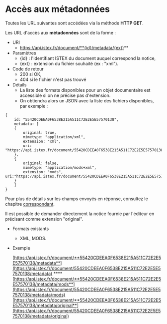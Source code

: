 # Accès aux métadonnées

Toutes les URL suivantes sont accédées via la méthode **HTTP GET**.

Les URL d'accès aux **métadonnées** sont de la forme :

* URI
  * https://api.istex.fr/document/**{id}/metadata/{ext}**
* Paramètres
  * {id} : l'identifiant ISTEX du document auquel correspond la notice,
  * {ext} : extension du fichier souhaité \(ex : "xml"\).
* Code de retour
  * 200 si OK,
  * 404 si le fichier n'est pas trouvé
* Détails
  * La liste des formats disponibles pour un objet documentaire est accessible si on ne précise pas d'extension.
  * On obtiendra alors un JSON avec la liste des fichiers disponibles, par exemple :

```text
{
    id: "55420CDEEA0F6538E215A511C72E2E5E57570138",
    metadata: [
    {
        original: true,
        mimetype: "application/xml",
        extension: "xml",
        uri: "https://api.istex.fr/document/55420CDEEA0F6538E215A511C72E2E5E57570138/metadata/xml"
    },
    {
        original: false,
        mimetype: "application/mods+xml",
        extension: "mods",
uri:"https://api.istex.fr/document/55420CDEEA0F6538E215A511C72E2E5E57570138/metadata/mods"
    }
    ]
}
```

 Pour plus de détails sur les champs envoyés en réponse, consultez le chapitre [correspondant](../fields/files.md).

Il est possible de demander directement la notice fournie par l'éditeur en précisant comme extension "original".

* Formats existants
  * XML, MODS.
* Exemple

  [https://api.istex.fr/document/**55420CDEEA0F6538E215A511C72E2E5E57570138/metadata**](https://api.istex.fr/document/55420CDEEA0F6538E215A511C72E2E5E57570138/metadata) ****[https://api.istex.fr/document/**55420CDEEA0F6538E215A511C72E2E5E57570138/metadata/mods**](https://api.istex.fr/document/55420CDEEA0F6538E215A511C72E2E5E57570138/metadata/mods)[https://api.istex.fr/document/**55420CDEEA0F6538E215A511C72E2E5E57570138/metadata/original**](https://api.istex.fr/document/55420CDEEA0F6538E215A511C72E2E5E57570138/metadata/original)



